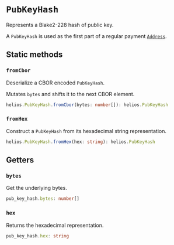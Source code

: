 # `PubKeyHash`

Represents a Blake2-228 hash of public key.

A `PubKeyHash` is used as the first part of a regular payment [`Address`](./address.md).

## Static methods

### `fromCbor`

Deserialize a CBOR encoded `PubKeyHash`.

Mutates `bytes` and shifts it to the next CBOR element.

```ts
helios.PubKeyHash.fromCbor(bytes: number[]): helios.PubKeyHash
```

### `fromHex`

Construct a `PubKeyHash` from its hexadecimal string representation.

```ts
helios.PubKeyHash.fromHex(hex: string): helios.PubKeyHash
```

## Getters

### `bytes`

Get the underlying bytes.

```ts
pub_key_hash.bytes: number[]
```

### `hex`

Returns the hexadecimal representation.

```ts
pub_key_hash.hex: string
```